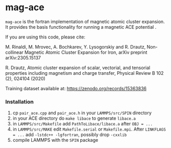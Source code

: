# mag-ace

`mag-ace` is the fortran implementation of magnetic atomic cluster expansion.
It provides the basis functionality for running a magnetic ACE potential .

If you are using this code, please cite:

M. Rinaldi, M. Mrovec, A. Bochkarev, Y. Lysogorskiy and R. Drautz, Non-collinear Magnetic Atomic Cluster Expansion for Iron, arXiv preprint arXiv:2305.15137

R. Drautz, Atomic cluster expansion of scalar, vectorial, and tensorial properties including magnetism and charge transfer, Physical Review B 102 (2), 024104 (2020)

Training dataset available at: https://zenodo.org/records/15363836

### Installation

1. cp `pair_ace.cpp` and `pair_ace.h` in your `LAMMPS/src/SPIN` directory
2. in your ACE directory do `make libace` to generate `libace.a`
3. in `LAMMPS/src/Makefile` add `PathToLibace/libace.a` after `OBJ = ...`
4. in `LAMMPS/src/MAKE` edit `Makefile.serial` or `Makefile.mpi`. After `LINKFLAGS = ...` add `-lstdc++ -lgfortran`, possibly drop `-cxxlib`
5. compile LAMMPS with the `SPIN` package
